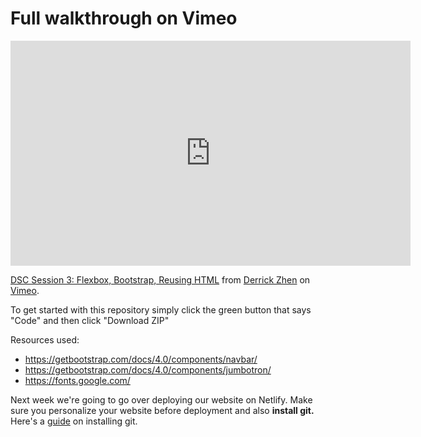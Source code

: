 # Full walkthrough on Vimeo

<iframe src="https://player.vimeo.com/video/467154343" width="640" height="360" frameborder="0" allow="autoplay; fullscreen" allowfullscreen></iframe>
<p><a href="https://vimeo.com/467154343">DSC Session 3: Flexbox, Bootstrap, Reusing HTML</a> from <a href="https://vimeo.com/user123965706">Derrick Zhen</a> on <a href="https://vimeo.com">Vimeo</a>.</p>

To get started with this repository simply click the green button that says "Code" and then click "Download ZIP"

Resources used: 
- https://getbootstrap.com/docs/4.0/components/navbar/
- https://getbootstrap.com/docs/4.0/components/jumbotron/
- https://fonts.google.com/

Next week we're going to go over deploying our website on Netlify. Make sure you personalize your website before deployment and also **install git.** Here's a [guide](https://git-scm.com/book/en/v2/Getting-Started-Installing-Git) on installing git.
